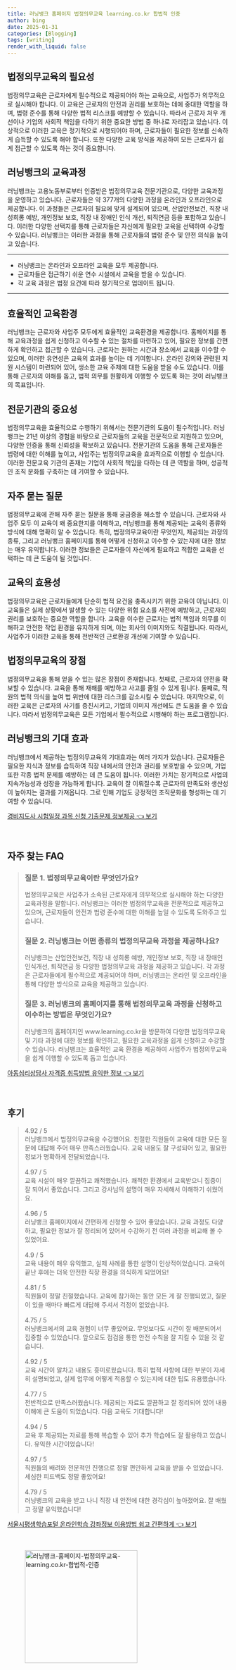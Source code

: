 ```yaml
---
title: 러닝뱅크 홈페이지 법정의무교육 learning.co.kr 합법적 인증
author: bing
date: 2025-01-31
categories: [Blogging]
tags: [writing]
render_with_liquid: false
---
```



<h2 id='법정의무교육의 필요성'>법정의무교육의 필요성</h2>

<p>법정의무교육은 근로자에게 필수적으로 제공되어야 하는 교육으로, 사업주가 의무적으로 실시해야 합니다. 이 교육은 근로자의 안전과 권리를 보호하는 데에 중대한 역할을 하며, 법령 준수를 통해 다양한 법적 리스크를 예방할 수 있습니다. 따라서 근로자 처우 개선이나 기업의 사회적 책임을 다하기 위한 중요한 방법 중 하나로 자리잡고 있습니다. 이상적으로 이러한 교육은 정기적으로 시행되어야 하며, 근로자들이 필요한 정보를 신속하게 습득할 수 있도록 해야 합니다. 또한 다양한 교육 방식을 제공하여 모든 근로자가 쉽게 접근할 수 있도록 하는 것이 중요합니다.</p>

<h2 id='러닝뱅크의 교육과정'>러닝뱅크의 교육과정</h2>

<p>러닝뱅크는 고용노동부로부터 인증받은 법정의무교육 전문기관으로, 다양한 교육과정을 운영하고 있습니다. 근로자들은 약 377개의 다양한 과정을 온라인과 오프라인으로 제공합니다. 이 과정들은 근로자의 필요에 맞게 설계되어 있으며, 산업안전보건, 직장 내 성희롱 예방, 개인정보 보호, 직장 내 장애인 인식 개선, 퇴직연금 등을 포함하고 있습니다. 이러한 다양한 선택지를 통해 근로자들은 자신에게 필요한 교육을 선택하여 수강할 수 있습니다. 러닝뱅크는 이러한 과정을 통해 근로자들의 법령 준수 및 안전 의식을 높이고 있습니다.</p>

<hr />

<ul>
    <li>러닝뱅크는 온라인과 오프라인 교육을 모두 제공합니다.</li>
    <li>근로자들은 접근하기 쉬운 연수 시설에서 교육을 받을 수 있습니다.</li>
    <li>각 교육 과정은 법정 요건에 따라 정기적으로 업데이트 됩니다.</li>
</ul>

<hr />

<h2 id='효율적인 교육환경'>효율적인 교육환경</h2>

<p>러닝뱅크는 근로자와 사업주 모두에게 효율적인 교육환경을 제공합니다. 홈페이지를 통해 교육과정을 쉽게 신청하고 이수할 수 있는 절차를 마련하고 있어, 필요한 정보를 간편하게 확인하고 접근할 수 있습니다. 근로자는 원하는 시간과 장소에서 교육을 이수할 수 있으며, 이러한 유연성은 교육의 효과를 높이는 데 기여합니다. 온라인 강의와 관련된 지원 시스템이 마련되어 있어, 생소한 교육 주제에 대한 도움을 받을 수도 있습니다. 이를 통해 근로자의 이해를 돕고, 법적 의무를 원활하게 이행할 수 있도록 하는 것이 러닝뱅크의 목표입니다.</p>

<h2 id='전문기관의 중요성'>전문기관의 중요성</h2>

<p>법정의무교육을 효율적으로 수행하기 위해서는 전문기관의 도움이 필수적입니다. 러닝뱅크는 21년 이상의 경험을 바탕으로 근로자들의 교육을 전문적으로 지원하고 있으며, 다양한 인증을 통해 신뢰성을 확보하고 있습니다. 전문기관의 도움을 통해 근로자들은 법령에 대한 이해를 높이고, 사업주는 법정의무교육을 효과적으로 이행할 수 있습니다. 이러한 전문교육 기관의 존재는 기업이 사회적 책임을 다하는 데 큰 역할을 하며, 성공적인 조직 문화를 구축하는 데 기여할 수 있습니다.</p>

<h2 id='자주 묻는 질문'>자주 묻는 질문</h2>

<p>법정의무교육에 관해 자주 묻는 질문을 통해 궁금증을 해소할 수 있습니다. 근로자와 사업주 모두 이 교육이 왜 중요한지를 이해하고, 러닝뱅크를 통해 제공되는 교육의 종류와 방식에 대해 명확히 알 수 있습니다. 특히, 법정의무교육이란 무엇인지, 제공되는 과정의 종류, 그리고 러닝뱅크 홈페이지를 통해 어떻게 신청하고 이수할 수 있는지에 대한 정보는 매우 유익합니다. 이러한 정보들은 근로자들이 자신에게 필요하고 적합한 교육을 선택하는 데 큰 도움이 될 것입니다.</p>

<h2 id='교육의 효용성'>교육의 효용성</h2>

<p>법정의무교육은 근로자들에게 단순히 법적 요건을 충족시키기 위한 교육이 아닙니다. 이 교육들은 실제 상황에서 발생할 수 있는 다양한 위험 요소를 사전에 예방하고, 근로자의 권리를 보호하는 중요한 역할을 합니다. 교육을 이수한 근로자는 법적 책임과 의무를 이해하고 안전한 작업 환경을 유지하게 되며, 이는 회사의 이미지와도 직결됩니다. 따라서, 사업주가 이러한 교육을 통해 전반적인 근로환경 개선에 기여할 수 있습니다.</p>

<h2 id='법정의무교육의 장점'>법정의무교육의 장점</h2>

<p>법정의무교육을 통해 얻을 수 있는 많은 장점이 존재합니다. 첫째로, 근로자의 안전을 확보할 수 있습니다. 교육을 통해 재해를 예방하고 사고를 줄일 수 있게 됩니다. 둘째로, 직원의 법적 의식을 높여 법 위반에 대한 리스크를 감소시킬 수 있습니다. 마지막으로, 이러한 교육은 근로자의 사기를 증진시키고, 기업의 이미지 개선에도 큰 도움을 줄 수 있습니다. 따라서 법정의무교육은 모든 기업에서 필수적으로 시행해야 하는 프로그램입니다.</p>

<h2 id='러닝뱅크의 기대 효과'>러닝뱅크의 기대 효과</h2>

<p>러닝뱅크에서 제공하는 법정의무교육의 기대효과는 여러 가지가 있습니다. 근로자들은 필요한 지식과 정보를 습득하여 직장 내에서의 안전과 권리를 보호받을 수 있으며, 기업 또한 각종 법적 문제를 예방하는 데 큰 도움이 됩니다. 이러한 가치는 장기적으로 사업의 지속가능성과 성장을 가능하게 합니다. 교육이 잘 이뤄질수록 근로자의 만족도와 생산성이 높아지는 결과를 가져옵니다. 그로 인해 기업도 긍정적인 조직문화를 형성하는 데 기여할 수 있습니다.</p>


<p><a class="click-button" title="경비지도사 시험일정 과목 신청 기출문제 정보제공" href="https://greenforu.github.io/posts/%EA%B2%BD%EB%B9%84%EC%A7%80%EB%8F%84%EC%82%AC-%EC%8B%9C%ED%97%98%EC%9D%BC%EC%A0%95-%EA%B3%BC%EB%AA%A9-%EC%8B%A0%EC%B2%AD-%EA%B8%B0%EC%B6%9C%EB%AC%B8%EC%A0%9C-%EC%A0%95%EB%B3%B4%EC%A0%9C%EA%B3%B5/" rel="dofollow">경비지도사 시험일정 과목 신청 기출문제 정보제공 👈 보기</a></p><br>
<h2 id='자주_찾는_FAQ'>자주 찾는 FAQ</h2>
<div itemscope="" itemtype="https://schema.org/FAQPage"> 
<blockquote> 
<div itemscope="" itemprop="mainEntity" itemtype="https://schema.org/Question"> 
<h3 itemprop="name">질문 1. 법정의무교육이란 무엇인가요?</h3> 
<div itemscope="" itemprop="acceptedAnswer" itemtype="https://schema.org/Answer"> 
<span itemprop="text"> 
<p>법정의무교육은 사업주가 소속된 근로자에게 의무적으로 실시해야 하는 다양한 교육과정을 말합니다. 러닝뱅크는 이러한 법정의무교육을 전문적으로 제공하고 있으며, 근로자들이 안전과 법령 준수에 대한 이해를 높일 수 있도록 도와주고 있습니다.</p> 
</span> 
</div> 
</div> 

<div itemscope="" itemprop="mainEntity" itemtype="https://schema.org/Question"> 
<h3 itemprop="name">질문 2. 러닝뱅크는 어떤 종류의 법정의무교육 과정을 제공하나요?</h3> 
<div itemscope="" itemprop="acceptedAnswer" itemtype="https://schema.org/Answer"> 
<span itemprop="text"> 
<p>러닝뱅크는 산업안전보건, 직장 내 성희롱 예방, 개인정보 보호, 직장 내 장애인 인식개선, 퇴직연금 등 다양한 법정의무교육 과정을 제공하고 있습니다. 각 과정은 근로자들에게 필수적으로 제공되어야 하며, 러닝뱅크는 온라인 및 오프라인을 통해 다양한 방식으로 교육을 제공하고 있습니다.</p> 
</span> 
</div> 
</div> 

<div itemscope="" itemprop="mainEntity" itemtype="https://schema.org/Question"> 
<h3 itemprop="name">질문 3. 러닝뱅크의 홈페이지를 통해 법정의무교육 과정을 신청하고 이수하는 방법은 무엇인가요?</h3> 
<div itemscope="" itemprop="acceptedAnswer" itemtype="https://schema.org/Answer"> 
<span itemprop="text"> 
<p>러닝뱅크의 홈페이지인 www.learning.co.kr을 방문하여 다양한 법정의무교육 및 기타 과정에 대한 정보를 확인하고, 필요한 교육과정을 쉽게 신청하고 수강할 수 있습니다. 러닝뱅크는 효율적인 교육 환경을 제공하여 사업주가 법정의무교육을 쉽게 이행할 수 있도록 돕고 있습니다.</p> 
</span> 
</div> 
</div> 
</blockquote> 
</div>
<p><a class="click-button" title="아동심리상담사 자격증 취득방법 유익한 정보" href="https://greenforu.github.io/posts/%EC%95%84%EB%8F%99%EC%8B%AC%EB%A6%AC%EC%83%81%EB%8B%B4%EC%82%AC-%EC%9E%90%EA%B2%A9%EC%A6%9D-%EC%B7%A8%EB%93%9D%EB%B0%A9%EB%B2%95-%EC%9C%A0%EC%9D%B5%ED%95%9C-%EC%A0%95%EB%B3%B4/" rel="dofollow">아동심리상담사 자격증 취득방법 유익한 정보 👈 보기</a></p><br>
<h2 id='후기'>후기</h2>
<div itemscope itemtype="https://schema.org/Product">
  <blockquote>
  <div itemprop="review" itemscope itemtype="https://schema.org/Review">
      <div itemprop="reviewRating" itemscope itemtype="https://schema.org/Rating"> <span itemprop="ratingValue">4.92</span> / <span itemprop="bestRating">5</span> </div>
      <span itemprop="reviewBody">러닝뱅크에서 법정의무교육을 수강했어요. 친절한 직원들이 교육에 대한 모든 질문에 대답해 주어 매우 만족스러웠습니다. 교육 내용도 잘 구성되어 있고, 필요한 정보가 명확하게 전달되었습니다.</span>
  </div>
  <br>
  <div itemprop="review" itemscope itemtype="https://schema.org/Review">
      <div itemprop="reviewRating" itemscope itemtype="https://schema.org/Rating"> <span itemprop="ratingValue">4.97</span> / <span itemprop="bestRating">5</span> </div>
      <span itemprop="reviewBody">교육 시설이 매우 깔끔하고 쾌적했습니다. 쾌적한 환경에서 교육받으니 집중이 잘 되어서 좋았습니다. 그리고 강사님의 설명이 매우 자세해서 이해하기 쉬웠어요.</span>
  </div>
  <br>
  <div itemprop="review" itemscope itemtype="https://schema.org/Review">
      <div itemprop="reviewRating" itemscope itemtype="https://schema.org/Rating"> <span itemprop="ratingValue">4.96</span> / <span itemprop="bestRating">5</span> </div>
      <span itemprop="reviewBody">러닝뱅크 홈페이지에서 간편하게 신청할 수 있어 좋았습니다. 교육 과정도 다양하고, 필요한 정보가 잘 정리되어 있어서 수강하기 전 여러 과정을 비교해 볼 수 있었어요.</span>
  </div>
  <br>
  <div itemprop="review" itemscope itemtype="https://schema.org/Review">
      <div itemprop="reviewRating" itemscope itemtype="https://schema.org/Rating"> <span itemprop="ratingValue">4.9</span> / <span itemprop="bestRating">5</span> </div>
      <span itemprop="reviewBody">교육 내용이 매우 유익했고, 실제 사례를 통한 설명이 인상적이었습니다. 교육이 끝난 후에는 더욱 안전한 직장 환경을 의식하게 되었어요!</span>
  </div>
  <br>
  <div itemprop="review" itemscope itemtype="https://schema.org/Review">
      <div itemprop="reviewRating" itemscope itemtype="https://schema.org/Rating"> <span itemprop="ratingValue">4.81</span> / <span itemprop="bestRating">5</span> </div>
      <span itemprop="reviewBody">직원들이 정말 친절했습니다. 교육에 참가하는 동안 모든 게 잘 진행되었고, 질문이 있을 때마다 빠르게 대답해 주셔서 걱정이 없었습니다.</span>
  </div>
  <br>
  <div itemprop="review" itemscope itemtype="https://schema.org/Review">
      <div itemprop="reviewRating" itemscope itemtype="https://schema.org/Rating"> <span itemprop="ratingValue">4.75</span> / <span itemprop="bestRating">5</span> </div>
      <span itemprop="reviewBody">러닝뱅크에서의 교육 경험이 너무 좋았어요. 무엇보다도 시간이 잘 배분되어서 집중할 수 있었습니다. 앞으로도 점검을 통한 안전 수칙을 잘 지킬 수 있을 것 같습니다.</span>
  </div>
  <br>
  <div itemprop="review" itemscope itemtype="https://schema.org/Review">
      <div itemprop="reviewRating" itemscope itemtype="https://schema.org/Rating"> <span itemprop="ratingValue">4.92</span> / <span itemprop="bestRating">5</span> </div>
      <span itemprop="reviewBody">교육 시간이 알차고 내용도 흥미로웠습니다. 특히 법적 사항에 대한 부분이 자세히 설명되었고, 실제 업무에 어떻게 적용할 수 있는지에 대한 팁도 유용했습니다.</span>
  </div>
  <br>
  <div itemprop="review" itemscope itemtype="https://schema.org/Review">
      <div itemprop="reviewRating" itemscope itemtype="https://schema.org/Rating"> <span itemprop="ratingValue">4.77</span> / <span itemprop="bestRating">5</span> </div>
      <span itemprop="reviewBody">전반적으로 만족스러웠습니다. 제공되는 자료도 깔끔하고 잘 정리되어 있어 내용 이해에 큰 도움이 되었습니다. 다음 교육도 기대합니다!</span>
  </div>
  <br>
  <div itemprop="review" itemscope itemtype="https://schema.org/Review">
      <div itemprop="reviewRating" itemscope itemtype="https://schema.org/Rating"> <span itemprop="ratingValue">4.94</span> / <span itemprop="bestRating">5</span> </div>
      <span itemprop="reviewBody">교육 후 제공되는 자료를 통해 복습할 수 있어 추가 학습에도 잘 활용하고 있습니다. 유익한 시간이었습니다!</span>
  </div>
  <br>
  <div itemprop="review" itemscope itemtype="https://schema.org/Review">
      <div itemprop="reviewRating" itemscope itemtype="https://schema.org/Rating"> <span itemprop="ratingValue">4.97</span> / <span itemprop="bestRating">5</span> </div>
      <span itemprop="reviewBody">직원들의 배려와 전문적인 진행으로 정말 편안하게 교육을 받을 수 있었습니다. 세심한 피드백도 정말 좋았어요!</span>
  </div>
  <br>
  <div itemprop="review" itemscope itemtype="https://schema.org/Review">
      <div itemprop="reviewRating" itemscope itemtype="https://schema.org/Rating"> <span itemprop="ratingValue">4.79</span> / <span itemprop="bestRating">5</span> </div>
      <span itemprop="reviewBody">러닝뱅크의 교육을 받고 나니 직장 내 안전에 대한 경각심이 높아졌어요. 잘 배웠고 정말 유익했습니다!</span>
  </div>
  </blockquote>
</div>
<p><a class="click-button" title="서울시평생학습포털 온라인학습 강좌정보 이용방법 쉽고 간편하게" href="https://greenforu.github.io/posts/%EC%84%9C%EC%9A%B8%EC%8B%9C%ED%8F%89%EC%83%9D%ED%95%99%EC%8A%B5%ED%8F%AC%ED%84%B8-%EC%98%A8%EB%9D%BC%EC%9D%B8%ED%95%99%EC%8A%B5-%EA%B0%95%EC%A2%8C%EC%A0%95%EB%B3%B4-%EC%9D%B4%EC%9A%A9%EB%B0%A9%EB%B2%95-%EC%89%BD%EA%B3%A0-%EA%B0%84%ED%8E%B8%ED%95%98%EA%B2%8C/" rel="dofollow">서울시평생학습포털 온라인학습 강좌정보 이용방법 쉽고 간편하게 👈 보기</a></p><br>
<figure class="image"><img src="https://greenforu.github.io/assets/img/thumbnail/러닝뱅크-홈페이지-법정의무교육-learning.co.kr-합법적-인증.webp" alt="러닝뱅크-홈페이지-법정의무교육-learning.co.kr-합법적-인증" width="256" height="256"></figure>